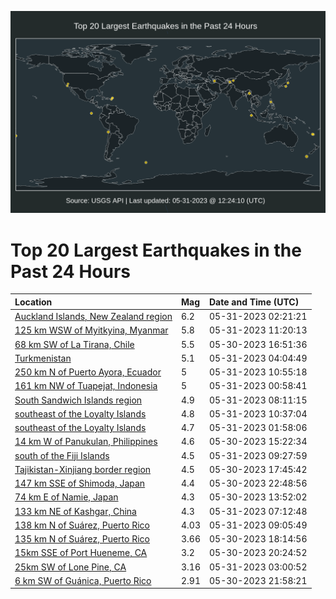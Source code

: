 ![Map](./map.png)

# Top 20 Largest Earthquakes in the Past 24 Hours

| Location | Mag | Date and Time (UTC) |
|:---|:---|:---|
| [Auckland Islands, New Zealand region](https://earthquake.usgs.gov/earthquakes/eventpage/us7000k54z) | 6.2 | 05-31-2023 02:21:21 |
| [125 km WSW of Myitkyina, Myanmar](https://earthquake.usgs.gov/earthquakes/eventpage/us7000k58h) | 5.8 | 05-31-2023 11:20:13 |
| [68 km SW of La Tirana, Chile](https://earthquake.usgs.gov/earthquakes/eventpage/us7000k51s) | 5.5 | 05-30-2023 16:51:36 |
| [Turkmenistan](https://earthquake.usgs.gov/earthquakes/eventpage/us7000k55h) | 5.1 | 05-31-2023 04:04:49 |
| [250 km N of Puerto Ayora, Ecuador](https://earthquake.usgs.gov/earthquakes/eventpage/us7000k58f) | 5 | 05-31-2023 10:55:18 |
| [161 km NW of Tuapejat, Indonesia](https://earthquake.usgs.gov/earthquakes/eventpage/us7000k54v) | 5 | 05-31-2023 00:58:41 |
| [South Sandwich Islands region](https://earthquake.usgs.gov/earthquakes/eventpage/us7000k56b) | 4.9 | 05-31-2023 08:11:15 |
| [southeast of the Loyalty Islands](https://earthquake.usgs.gov/earthquakes/eventpage/us7000k58b) | 4.8 | 05-31-2023 10:37:04 |
| [southeast of the Loyalty Islands](https://earthquake.usgs.gov/earthquakes/eventpage/us7000k550) | 4.7 | 05-31-2023 01:58:06 |
| [14 km W of Panukulan, Philippines](https://earthquake.usgs.gov/earthquakes/eventpage/us7000k517) | 4.6 | 05-30-2023 15:22:34 |
| [south of the Fiji Islands](https://earthquake.usgs.gov/earthquakes/eventpage/us7000k570) | 4.5 | 05-31-2023 09:27:59 |
| [Tajikistan-Xinjiang border region](https://earthquake.usgs.gov/earthquakes/eventpage/us7000k520) | 4.5 | 05-30-2023 17:45:42 |
| [147 km SSE of Shimoda, Japan](https://earthquake.usgs.gov/earthquakes/eventpage/us7000k54a) | 4.4 | 05-30-2023 22:48:56 |
| [74 km E of Namie, Japan](https://earthquake.usgs.gov/earthquakes/eventpage/us7000k50v) | 4.3 | 05-30-2023 13:52:02 |
| [133 km NE of Kashgar, China](https://earthquake.usgs.gov/earthquakes/eventpage/us7000k565) | 4.3 | 05-31-2023 07:12:48 |
| [138 km N of Suárez, Puerto Rico](https://earthquake.usgs.gov/earthquakes/eventpage/pr2023151000) | 4.03 | 05-31-2023 09:05:49 |
| [135 km N of Suárez, Puerto Rico](https://earthquake.usgs.gov/earthquakes/eventpage/pr2023150000) | 3.66 | 05-30-2023 18:14:56 |
| [15km SSE of Port Hueneme, CA](https://earthquake.usgs.gov/earthquakes/eventpage/ci40238207) | 3.2 | 05-30-2023 20:24:52 |
| [25km SW of Lone Pine, CA](https://earthquake.usgs.gov/earthquakes/eventpage/ci40238455) | 3.16 | 05-31-2023 03:00:52 |
| [6 km SW of Guánica, Puerto Rico](https://earthquake.usgs.gov/earthquakes/eventpage/pr71411783) | 2.91 | 05-30-2023 21:58:21 |

